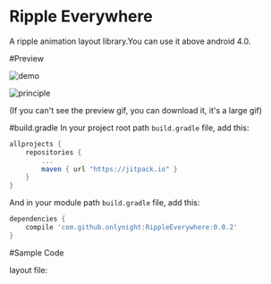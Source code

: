 Ripple Everywhere
=================

A ripple animation layout library.You can use it above android 4.0.

#Preview

![demo](https://github.com/onlynight/ReadmeDemo/blob/master/Readmes/ReciprocatingAnimation/images/ripple_demo.gif)

![principle](https://github.com/onlynight/ReadmeDemo/blob/master/Readmes/ReciprocatingAnimation/images/ripple_principle.gif)

(If you can't see the preview gif, you can download it, it's a large gif)

#build.gradle
In your project root path ```build.gradle``` file, add this:

```groovy
allprojects {
	repositories {
		...
		maven { url "https://jitpack.io" }
	}
}
```

And in your module path ```build.gradle``` file, add this:

```groovy
dependencies {
    compile 'com.github.onlynight:RippleEverywhere:0.0.2'
}
```

#Sample Code

layout file:
